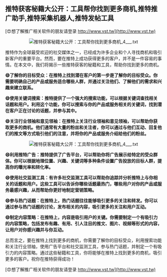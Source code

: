 ## **推特获客秘籍大公开：工具帮你找到更多商机,推特推广助手,推特采集机器人,推特发帖工具**

[😍想了解推广相关软件的朋友请登录 http://www.vst.tw](http://www.vst.tw)

 <center><img src="https://vst.tw/MP4/tuiguang/png/8.png" alt="推特获客秘籍大公开：工具帮你找到更多商机_4___.txt"></center>

推特作为全球最受欢迎的社交媒体之一，已经成为许多企业和个人寻找商机和吸引新客户的重要平台。然而，要在推特上成功获得更多的客户，并不是一件容易的事情。在本文中，我们将揭示一些推特获客的秘籍和工具，帮助你找到更多的商机。

**😄了解你的目标受众：在推特上找到潜在客户的第一步是了解你的目标受众。你需要明确自己的产品或服务适合哪些人群，并通过关注他们、了解他们的需求和兴趣来建立联系。**

**😄使用关键词搜索：推特提供了一个强大的搜索功能，可以根据关键词查找相关话题和用户。利用这个功能，你可以搜索与你的产品或服务相关的关键词，找到潜在客户正在讨论的话题，并参与其中。**

**😄关注行业领袖和意见领袖：在推特上关注行业领袖和意见领袖，可以帮助你获取更多的商机。他们通常有大量的粉丝和关注者，你可以通过与他们互动、回复他们的推文等方式吸引他们的注意，并将你的产品或服务介绍给他们的粉丝。**

 <center><img src="https://vst.tw/MP4/tuiguang/png/8.png" alt="推特获客秘籍大公开：工具帮你找到更多商机_4___.txt"></center>

**😄利用推特广告：推特提供了广告平台，可以帮助你将广告展示给特定的受众群体。你可以根据地理位置、兴趣、关键词等多种条件设置广告投放的目标人群，提高你的曝光率和转化率。**

**😄使用社交监测工具：有许多社交监测工具可以帮助你追踪并分析推特上与你相关的话题和用户。这些工具可以告诉你哪些话题最热门，哪些用户对你的产品或服务最感兴趣，从而帮助你更好地制定营销策略。**

**😄参与热门话题：在推特上，热门话题往往能够吸引更多的关注和转发。你可以通过参与热门话题的讨论，发布相关的内容，吸引更多的关注和用户互动。**

**😄制定内容策略：在推特上，内容是吸引用户的关键。你需要制定一个有吸引力的内容策略，包括发布有趣、有用、引人注目的推文、图片、视频等形式的内容，让用户对你感兴趣并与你互动。**

总而言之，要在推特上找到更多的商机，你需要了解你的目标受众，利用搜索功能和关注行业领袖，使用广告平台和社交监测工具，参与热门话题，并制定一个有吸引力的内容策略。通过这些秘籍和工具，你将能够在推特上找到更多的商机，吸引更多的客户。祝你在推特获得成功！

[😍想了解推广相关软件的朋友请登录 http://www.vst.tw](http://www.vst.tw)



